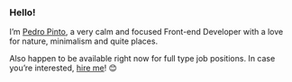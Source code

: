 ### Hello!
I’m [Pedro Pinto](https://pedropinto.me), a very calm and focused Front-end Developer with a love for nature, minimalism and quite places.

Also happen to be available right now for full type job positions. In case you’re interested, [hire me](https://pedropinto.me/hireme)! 😊
